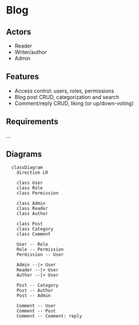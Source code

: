 # Blog

## Actors

- Reader
- Writer/author
- Admin

## Features

- Access control: users, roles, permissions
- Blog post CRUD, categorization and search
- Comment/reply CRUD, liking (or up/down-voting)

## Requirements

...

## Diagrams

```mermaid
  classDiagram
    direction LR

    class User
    class Role
    class Permission

    class Admin
    class Reader
    class Author

    class Post
    class Category
    class Comment

    User -- Role
    Role -- Permission
    Permission -- User

    Admin --|> User
    Reader --|> User
    Author --|> User

    Post -- Category
    Post -- Author
    Post -- Admin

    Comment -- User
    Comment -- Post
    Comment -- Comment: reply
```
